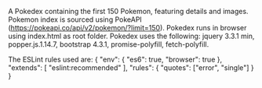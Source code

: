 A Pokedex containing the first 150 Pokemon, featuring details and images.
Pokemon index is sourced using PokeAPI (https://pokeapi.co/api/v2/pokemon/?limit=150).
Pokedex runs in browser using index.html as root folder. 
Pokedex uses the following: jquery 3.3.1 min, popper.js.1.14.7, bootstrap 4.3.1, promise-polyfill, fetch-polyfill.

The ESLint rules used are: 
{
    "env": {
        "es6": true,
        "browser": true
    },
    "extends": [
        "eslint:recommended"
    ],
    "rules": {
        "quotes": ["error", "single"]
    }
}
